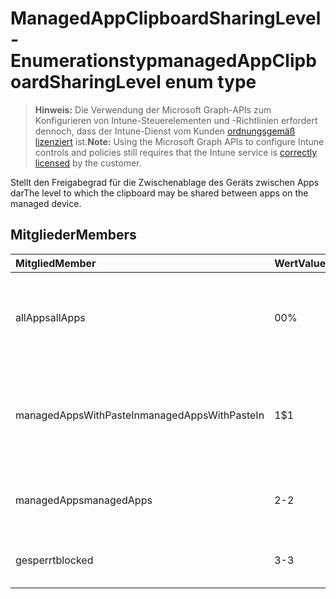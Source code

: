 # <a name="managedappclipboardsharinglevel-enum-type"></a><span data-ttu-id="ccf3e-101">ManagedAppClipboardSharingLevel-Enumerationstyp</span><span class="sxs-lookup"><span data-stu-id="ccf3e-101">managedAppClipboardSharingLevel enum type</span></span>

> <span data-ttu-id="ccf3e-102">**Hinweis:** Die Verwendung der Microsoft Graph-APIs zum Konfigurieren von Intune-Steuerelementen und -Richtlinien erfordert dennoch, dass der Intune-Dienst vom Kunden [ordnungsgemäß lizenziert](https://go.microsoft.com/fwlink/?linkid=839381) ist.</span><span class="sxs-lookup"><span data-stu-id="ccf3e-102">**Note:** Using the Microsoft Graph APIs to configure Intune controls and policies still requires that the Intune service is [correctly licensed](https://go.microsoft.com/fwlink/?linkid=839381) by the customer.</span></span>

<span data-ttu-id="ccf3e-103">Stellt den Freigabegrad für die Zwischenablage des Geräts zwischen Apps dar</span><span class="sxs-lookup"><span data-stu-id="ccf3e-103">The level to which the clipboard may be shared between apps on the managed device.</span></span>
## <a name="members"></a><span data-ttu-id="ccf3e-104">Mitglieder</span><span class="sxs-lookup"><span data-stu-id="ccf3e-104">Members</span></span>
|<span data-ttu-id="ccf3e-105">Mitglied</span><span class="sxs-lookup"><span data-stu-id="ccf3e-105">Member</span></span>|<span data-ttu-id="ccf3e-106">Wert</span><span class="sxs-lookup"><span data-stu-id="ccf3e-106">Value</span></span>|<span data-ttu-id="ccf3e-107">Beschreibung</span><span class="sxs-lookup"><span data-stu-id="ccf3e-107">Description</span></span>|
|:---|:---|:---|
|<span data-ttu-id="ccf3e-108">allApps</span><span class="sxs-lookup"><span data-stu-id="ccf3e-108">allApps</span></span>|<span data-ttu-id="ccf3e-109">0</span><span class="sxs-lookup"><span data-stu-id="ccf3e-109">0%</span></span>|<span data-ttu-id="ccf3e-110">Die Freigabe ist zwischen allen Apps zugelassen, sowohl für verwaltete als auch für nicht verwaltete Apps.</span><span class="sxs-lookup"><span data-stu-id="ccf3e-110">Sharing is allowed between all apps, managed or not</span></span>|
|<span data-ttu-id="ccf3e-111">managedAppsWithPasteIn</span><span class="sxs-lookup"><span data-stu-id="ccf3e-111">managedAppsWithPasteIn</span></span>|<span data-ttu-id="ccf3e-112">1</span><span class="sxs-lookup"><span data-stu-id="ccf3e-112">$1</span></span>|<span data-ttu-id="ccf3e-113">Die Freigabe ist zwischen allen verwalteten Apps zugelassen, bei denen Einfügen aktiviert ist.</span><span class="sxs-lookup"><span data-stu-id="ccf3e-113">Sharing is allowed between all managed apps with paste in enabled</span></span>|
|<span data-ttu-id="ccf3e-114">managedApps</span><span class="sxs-lookup"><span data-stu-id="ccf3e-114">managedApps</span></span>|<span data-ttu-id="ccf3e-115">2</span><span class="sxs-lookup"><span data-stu-id="ccf3e-115">-2</span></span>|<span data-ttu-id="ccf3e-116">Die Freigabe ist zwischen alle verwalteten Apps zugelassen.</span><span class="sxs-lookup"><span data-stu-id="ccf3e-116">Sharing is allowed between all managed apps</span></span>|
|<span data-ttu-id="ccf3e-117">gesperrt</span><span class="sxs-lookup"><span data-stu-id="ccf3e-117">blocked</span></span>|<span data-ttu-id="ccf3e-118">3</span><span class="sxs-lookup"><span data-stu-id="ccf3e-118">-3</span></span>|<span data-ttu-id="ccf3e-119">Die Freigabe zwischen Apps ist deaktiviert.</span><span class="sxs-lookup"><span data-stu-id="ccf3e-119">Sharing between apps is disabled</span></span>|




